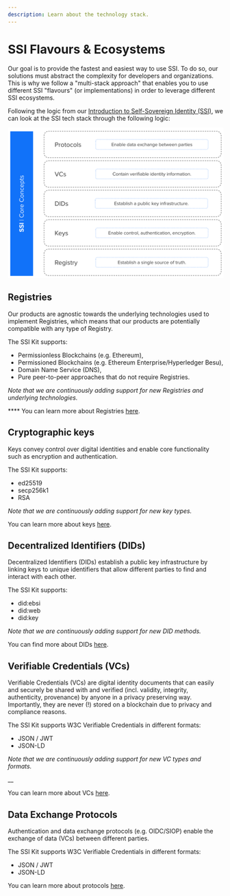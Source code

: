 ```yaml
---
description: Learn about the technology stack.
---
```


# SSI Flavours & Ecosystems

Our goal is to provide the fastest and easiest way to use SSI. To do so, our solutions must abstract the complexity for developers and organizations. This is why we follow a "multi-stack approach" that enables you to use different SSI "flavours" (or implementations) in order to leverage different SSI ecosystems.&#x20;

Following the logic from our [Introduction to Self-Sovereign Identity (SSI)](../what-is-ssi/), we can look at the SSI tech stack through the following logic:

![](<../../.gitbook/assets/Screenshot 2022-03-16 at 13.16.32 (1).png>)

## **Registries**&#x20;

Our products are agnostic towards the underlying technologies used to implement Registries, which means that our products are potentially compatible with any type of Registry.

The SSI Kit supports:

* Permissionless Blockchains (e.g. Ethereum),
* Permissioned Blockchains (e.g. Ethereum Enterprise/Hyperledger Besu),
* Domain Name Service (DNS),
* Pure peer-to-peer approaches that do not require Registries.

_Note that we are continuously adding support for new Registries and underlying technologies._

&#x20;**** You can learn more about Registries [here](../what-is-ssi/technologies-and-concepts.md).

## **Cryptographic keys**

Keys convey control over digital identities and enable core functionality such as encryption and authentication.

The SSI Kit supports:

* ed25519
* secp256k1
* RSA

_Note that we are continuously adding support for new key types._

You can learn more about keys [here](../what-is-ssi/technologies-and-concepts.md).

## **Decentralized Identifiers (DIDs)**

Decentralized Identifiers (DIDs) establish a public key infrastructure by linking keys to unique identifiers that allow different parties to find and interact with each other.

The SSI Kit supports:

* did:ebsi
* did:web
* did:key

_Note that we are continuously adding support for new DID methods._

You can find more about DIDs [here](../what-is-ssi/technologies-and-concepts.md).

## **Verifiable Credentials** **(VCs)**

Verifiable Credentials (VCs) are digital identity documents that can easily and securely be shared with and verified (incl. validity, integrity, authenticity, provenance) by anyone in a privacy preserving way. Importantly, they are never (!) stored on a blockchain due to privacy and compliance reasons.

The SSI Kit supports W3C Verifiable Credentials in different formats:

* JSON / JWT
* JSON-LD

_Note that we are continuously adding support for new VC types and formats._

__

You can learn more about VCs [here](../what-is-ssi/technologies-and-concepts.md).

## **Data Exchange Protocols**

Authentication and data exchange protocols (e.g. OIDC/SIOP) enable the exchange of data (VCs) between different parties.

The SSI Kit supports W3C Verifiable Credentials in different formats:

* JSON / JWT
* JSON-LD

You can learn more about protocols [here](../what-is-ssi/technologies-and-concepts.md).

